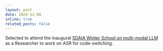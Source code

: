 ```yaml
---
layout: post
date: 2024-12-08
inline: true
related_posts: false
---
```


Selected to attend the inaugural [SDAIA Winter School on multi-modal LLM](https://www.aiwinterschool.com/) as a Researcher to work on ASR for code-switching.
